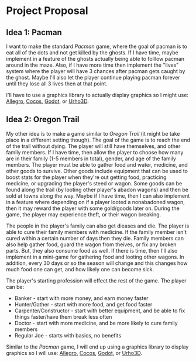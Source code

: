 # Project Proposal
## Idea 1: Pacman
I want to make the standard *Pacman* game, where the goal of pacman is to eat all of the dots and not get killed by the ghosts. If I have time, maybe implement in a feature of the ghosts actually being able to folllow pacman around in the maze. Also, if I have more time then implement the "lives" system where the player will have 3 chances after pacman gets caught by the ghost. Maybe I'll also let the player continue playing pacman forever until they lose all 3 lives then at that point. 

I'll have to use a graphics library to actually display graphics so I might use: [Allegro](http://liballeg.org/), [Cocos](http://www.cocos2d-x.org/#), [Godot](https://godotengine.org/features), or [Urho3D](https://urho3d.github.io/). 

## Idea 2: Oregon Trail
My other idea is to make a game similar to *Oregon Trail* (it might be take place in a different setting though). The goal of the game is to reach the end of the trail without dying. The player will still have themselves, and other family members. If I have time, then allow the player to choose how many are in their family (1-5 members in total), gender, and age of the family members. The player must be able to gather food and water, medicine, and other goods to survive. Other goods include equipment that can be used to boost stats for the player when they're out getting food, practicing medicine, or upgrading the player's steed or wagon. Some goods can be found along the trail (by looting other player's abadon wagons) and then be sold at towns along the way. Maybe if I have time, then I can also implement in a feature where depending on if a player looted a nonabadoned wagon, then it may reward the player with some gold/goods later on. During the game, the player may experience theft, or their wagon breaking. 

The people in the player's family can also get dieases and die. The player is able to cure their family members with medicine. If the family member isn't cured within a certain number of days then they die. Family members can also help gather food, guard the wagon from theives, or fix any broken parts. But, they also consume food as well. If there is time, then I'll also implement in a mini-game for gathering food and looting other wagons. In addition, every 30 days or so the season will change and this changes how much food one can get, and how likely one can become sick. 

The player's starting profession will effect the rest of the game. The player can be:
 * Banker - start with more money, and earn money faster
 * Hunter/Gather - start with more food, and get food faster
 * Carpenter/Constructor - start with better equipment, and be able to fix things faster/have them break less often
 * Doctor - start with more medicine, and be more likely to cure family members
 * Regular Joe - starts with basics, no benefits

Similar to the *Pacman* game, I will end up using a graphics library to display graphics so I will use: [Allegro](http://liballeg.org/), [Cocos](http://www.cocos2d-x.org/#), [Godot](https://godotengine.org/features), or [Urho3D](https://urho3d.github.io/). 
